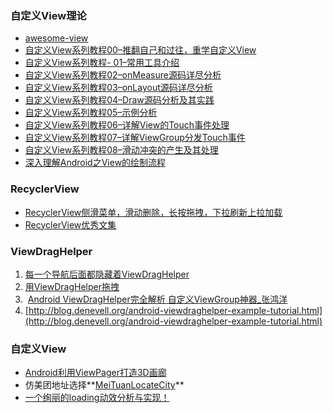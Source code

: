 
### 自定义View理论
- [awesome-view](https://github.com/xinghongfei/awesome-view)
- [自定义View系列教程00–推翻自己和过往，重学自定义View](http://blog.csdn.net/lfdfhl/article/details/51671038)
- [自定义View系列教程- 01–常用工具介绍](http://blog.csdn.net/lfdfhl/article/details/51324275)
- [自定义View系列教程02–onMeasure源码详尽分析](http://blog.csdn.net/lfdfhl/article/details/51347818)
- [自定义View系列教程03–onLayout源码详尽分析](http://blog.csdn.net/lfdfhl/article/details/51393131)
- [自定义View系列教程04–Draw源码分析及其实践](http://blog.csdn.net/lfdfhl/article/details/51435968)
- [自定义View系列教程05–示例分析](http://blog.csdn.net/lfdfhl/article/details/51508727)
- [自定义View系列教程06–详解View的Touch事件处理](http://blog.csdn.net/lfdfhl/article/details/51559847)
- [自定义View系列教程07–详解ViewGroup分发Touch事件](http://blog.csdn.net/lfdfhl/article/details/51603088)
- [自定义View系列教程08–滑动冲突的产生及其处理](http://blog.csdn.net/lfdfhl/article/details/51656492)
- [深入理解Android之View的绘制流程](http://www.jianshu.com/p/060b5f68da79)

### RecyclerView
- [RecyclerView侧滑菜单，滑动删除，长按拖拽，下拉刷新上拉加载](http://blog.csdn.net/yanzhenjie1003/article/details/52115566)
- [RecyclerView优秀文集](https://github.com/CymChad/CymChad.github.io)

### ViewDragHelper
1. [每一个导航后面都隐藏着ViewDragHelper](http://flavienlaurent.com/blog/2013/08/28/each-navigation-drawer-hides-a-viewdraghelper/)
2. [用ViewDragHelper拖拽](http://fedepaol.github.io/blog/2014/09/01/dragging-with-viewdraghelper/)
3.  [Android ViewDragHelper完全解析 自定义ViewGroup神器_张鸿洋](http://blog.csdn.net/lmj623565791/article/details/46858663)
4. [http://blog.denevell.org/android-viewdraghelper-example-tutorial.html](http://blog.denevell.org/android-viewdraghelper-example-tutorial.html)

### 自定义View
-  [Android利用ViewPager打造3D画廊](http://www.cnblogs.com/libertycode/p/5790040.html)
-  仿美团地址选择**[MeiTuanLocateCity](https://github.com/yangxu4536/MeiTuanLocateCity)**
- [一个绚丽的loading动效分析与实现！](http://blog.csdn.net/tianjian4592/article/details/44538605)
